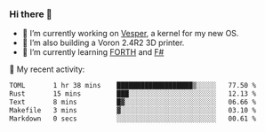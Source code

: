 ### Hi there 👋

<!--
**berkus/berkus** is a ✨ _special_ ✨ repository because its `README.md` (this file) appears on your GitHub profile.

Here are some ideas to get you started:

- 🔭 I’m currently working on ...
- 🌱 I’m currently learning ...
- 👯 I’m looking to collaborate on ...
- 🤔 I’m looking for help with ...
- 💬 Ask me about ...
- 📫 How to reach me: ...
- 😄 Pronouns: ...
- ⚡ Fun fact: ...
-->

- 🔭 I’m currently working on [Vesper](https://github.com/metta-systems/vesper), a kernel for my new OS.
- 🔭 I’m also building a Voron 2.4R2 3D printer.
- 🌱 I’m currently learning [FORTH](http://forth.com/starting-forth/) and [F#](https://fsharpforfunandprofit.com/)

💼 My recent activity:

<!--START_SECTION:waka-->

```txt
TOML       1 hr 38 mins    ███████████████████▒░░░░░   77.50 %
Rust       15 mins         ███░░░░░░░░░░░░░░░░░░░░░░   12.13 %
Text       8 mins          █▓░░░░░░░░░░░░░░░░░░░░░░░   06.66 %
Makefile   3 mins          ▓░░░░░░░░░░░░░░░░░░░░░░░░   03.10 %
Markdown   0 secs          ░░░░░░░░░░░░░░░░░░░░░░░░░   00.61 %
```

<!--END_SECTION:waka-->
